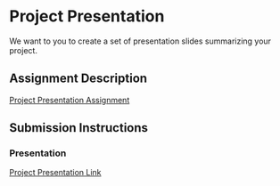 # Project Presentation
We want to you to create a set of presentation slides summarizing your project.

## Assignment Description
[Project Presentation Assignment](https://education.launchcode.org/liftoff/modules/assignments/project-presentation)

## Submission Instructions

### Presentation
[Project Presentation Link](https://github.com/EnrZ/liftoff-assignments/blob/master/P6-Project_Presentation/Project%20Presentation.pdf)
